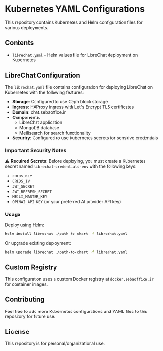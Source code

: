 # Kubernetes YAML Configurations

This repository contains Kubernetes and Helm configuration files for various deployments.

## Contents

- `librechat.yaml` - Helm values file for LibreChat deployment on Kubernetes

## LibreChat Configuration

The `librechat.yaml` file contains configuration for deploying LibreChat on Kubernetes with the following features:

- **Storage**: Configured to use Ceph block storage
- **Ingress**: HAProxy ingress with Let's Encrypt TLS certificates
- **Domain**: chat.sebaoffice.ir
- **Components**:
  - LibreChat application
  - MongoDB database
  - Meilisearch for search functionality
- **Security**: Configured to use Kubernetes secrets for sensitive credentials

### Important Security Notes

⚠️ **Required Secrets**: Before deploying, you must create a Kubernetes secret named `librechat-credentials-env` with the following keys:
- `CREDS_KEY`
- `CREDS_IV`
- `JWT_SECRET`
- `JWT_REFRESH_SECRET`
- `MEILI_MASTER_KEY`
- `OPENAI_API_KEY` (or your preferred AI provider API key)

### Usage

Deploy using Helm:

```bash
helm install librechat ./path-to-chart -f librechat.yaml
```

Or upgrade existing deployment:

```bash
helm upgrade librechat ./path-to-chart -f librechat.yaml
```

## Custom Registry

This configuration uses a custom Docker registry at `docker.sebaoffice.ir` for container images.

## Contributing

Feel free to add more Kubernetes configurations and YAML files to this repository for future use.

## License

This repository is for personal/organizational use.
